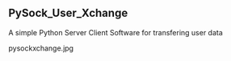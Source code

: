 ## PySock_User_Xchange

A simple Python Server Client Software for transfering user data



pysockxchange.jpg
